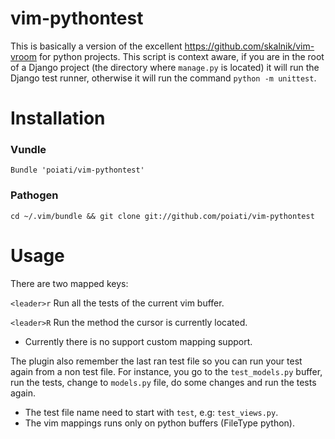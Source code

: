 vim-pythontest
==============

This is basically a version of the excellent https://github.com/skalnik/vim-vroom for python projects. 
This script is context aware, if you are in the root of a Django project (the directory where `manage.py` is located) it will run the Django test runner, otherwise it will run the command `python -m unittest`.

# Installation

### Vundle

`Bundle 'poiati/vim-pythontest'`

### Pathogen

`cd ~/.vim/bundle && git clone git://github.com/poiati/vim-pythontest`

# Usage

There are two mapped keys:

`<leader>r`
Run all the tests of the current vim buffer.

`<leader>R`
Run the method the cursor is currently located.

- Currently there is no support custom mapping support.

The plugin also remember the last ran test file so you can run your test again from a non test file. 
For instance, you go to the `test_models.py` buffer, run the tests, change to `models.py` file, do some changes and run the tests again.

- The test file name need to start with `test`, e.g: `test_views.py`.
- The vim mappings runs only on python buffers (FileType python).
